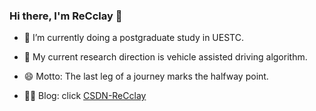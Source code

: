 ### Hi there, I'm ReCclay 👋

<!--
**ReCclay/ReCclay** is a ✨ _special_ ✨ repository because its `README.md` (this file) appears on your GitHub profile.

Here are some ideas to get you started:

- 🔭 I’m currently working on ...
- 🌱 I’m currently learning ...
- 👯 I’m looking to collaborate on ...
- 🤔 I’m looking for help with ...
- 💬 Ask me about ...
- 📫 How to reach me: ...
- 😄 Pronouns: ...
- ⚡ Fun fact: ...
-->





- 🔭 I’m currently doing a postgraduate study in UESTC.

- 🌱 My current research direction is vehicle assisted driving algorithm.

- 😄 Motto: The last leg of a journey marks the halfway point.

- ✍🏾 Blog: click [CSDN-ReCclay](https://recclay.blog.csdn.net/)

  


